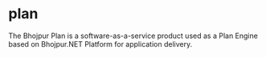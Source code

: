 # plan
The Bhojpur Plan is a software-as-a-service product used as a Plan Engine based on Bhojpur.NET Platform for application delivery.
